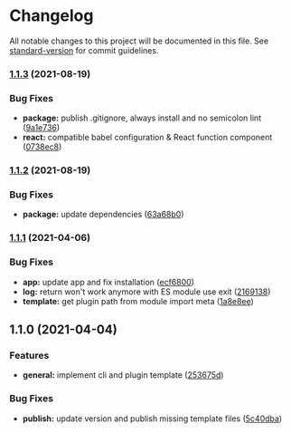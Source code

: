 # Changelog

All notable changes to this project will be documented in this file. See [standard-version](https://github.com/conventional-changelog/standard-version) for commit guidelines.

### [1.1.3](https://github.com/tobua/create-react-native-plugin/compare/v1.1.2...v1.1.3) (2021-08-19)


### Bug Fixes

* **package:** publish .gitignore, always install and no semicolon lint ([9a1e736](https://github.com/tobua/create-react-native-plugin/commit/9a1e736857278206189cfaadfde82225550c34fc))
* **react:** compatible babel configuration & React function component ([0738ec8](https://github.com/tobua/create-react-native-plugin/commit/0738ec887d54e6dd8e61e5c096f54e4a554a3fcf))

### [1.1.2](https://github.com/tobua/create-react-native-plugin/compare/v1.1.1...v1.1.2) (2021-08-19)


### Bug Fixes

* **package:** update dependencies ([63a68b0](https://github.com/tobua/create-react-native-plugin/commit/63a68b077d9bfd5e11622b8bb6d8c1ff61e61ce4))

### [1.1.1](https://github.com/tobua/create-react-native-plugin/compare/v1.1.0...v1.1.1) (2021-04-06)


### Bug Fixes

* **app:** update app and fix installation ([ecf6800](https://github.com/tobua/create-react-native-plugin/commit/ecf680067c82341e814eb0e910cc47917ab65ee8))
* **log:** return won't work anymore with ES module use exit ([2169138](https://github.com/tobua/create-react-native-plugin/commit/2169138976374c60eead5accb72129406dae5468))
* **template:** get plugin path from module import meta ([1a8e8ee](https://github.com/tobua/create-react-native-plugin/commit/1a8e8ee7519ac93f38d0d41a7f895b7bf5acf896))

## 1.1.0 (2021-04-04)


### Features

* **general:** implement cli and plugin template ([253675d](https://github.com/tobua/create-react-native-plugin/commit/253675df6c1caa8f344d75db29a316fcdb4c4804))


### Bug Fixes

* **publish:** update version and publish missing template files ([5c40dba](https://github.com/tobua/create-react-native-plugin/commit/5c40dbabb1c4fb06ca49bf662344000b26f51c1f))
